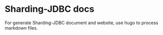 # Sharding-JDBC docs

For generate Sharding-JDBC document and website, use hugo to process markdown files.
